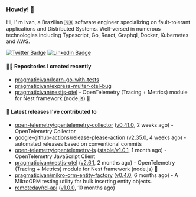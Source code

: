 ### Howdy! 🤠

Hi, I’ m Ivan, a Brazilian 🇧🇷 software engineer specializing on fault-tolerant applications and Distributed Systems. Well-versed in numerous technologies including Typescript, Go, React, Graphql, Docker, Kubernetes and AWS.

[![Twitter Badge](https://img.shields.io/badge/-@pragmaticivan-1ca0f1?style=flat&labelColor=1ca0f1&logo=twitter&logoColor=white&link=https://twitter.com/pragmaticivan)](https://twitter.com/pragmaticivan)
[![Linkedin Badge](https://img.shields.io/badge/-LinkedIn-blue?style=flat&logo=Linkedin&logoColor=white&link=https://www.linkedin.com/in/pragmaticivan/)](https://www.linkedin.com/in/pragmaticivan/)


#### 👨‍💻 Repositories I created recently

- [pragmaticivan/learn-go-with-tests](https://github.com/pragmaticivan/learn-go-with-tests)
- [pragmaticivan/express-multer-otel-bug](https://github.com/pragmaticivan/express-multer-otel-bug)
- [pragmaticivan/nestjs-otel](https://github.com/pragmaticivan/nestjs-otel) - OpenTelemetry (Tracing &#43; Metrics) module for Nest framework (node.js)  🔭

#### 🚀 Latest releases I've contributed to

- [open-telemetry/opentelemetry-collector](https://github.com/open-telemetry/opentelemetry-collector) ([v0.41.0](https://github.com/open-telemetry/opentelemetry-collector/releases/tag/v0.41.0), 2 weeks ago) - OpenTelemetry Collector
- [google-github-actions/release-please-action](https://github.com/google-github-actions/release-please-action) ([v2.35.0](https://github.com/google-github-actions/release-please-action/releases/tag/v2.35.0), 4 weeks ago) - automated releases based on conventional commits
- [open-telemetry/opentelemetry-js](https://github.com/open-telemetry/opentelemetry-js) ([stable/v1.0.1](https://github.com/open-telemetry/opentelemetry-js/releases/tag/stable%2Fv1.0.1), 1 month ago) - OpenTelemetry JavaScript Client
- [pragmaticivan/nestjs-otel](https://github.com/pragmaticivan/nestjs-otel) ([v2.6.1](https://github.com/pragmaticivan/nestjs-otel/releases/tag/v2.6.1), 2 months ago) - OpenTelemetry (Tracing &#43; Metrics) module for Nest framework (node.js)  🔭
- [pragmaticivan/mikro-orm-entity-factory](https://github.com/pragmaticivan/mikro-orm-entity-factory) ([v0.4.0](https://github.com/pragmaticivan/mikro-orm-entity-factory/releases/tag/v0.4.0), 6 months ago) - A MikroORM testing utility for bulk inserting entity objects.
- [remoteday/rd-api](https://github.com/remoteday/rd-api) ([v1.0.0](https://github.com/remoteday/rd-api/releases/tag/v1.0.0), 10 months ago)
